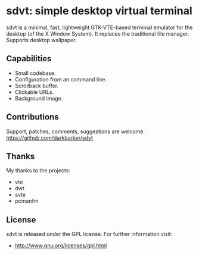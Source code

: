 sdvt: simple desktop virtual terminal
=====================================

sdvt is a minimal, fast, lightweight GTK-VTE-based terminal emulator for the desktop (of the X Window System).
It replaces the traditional file manager. Supports desktop wallpaper.

## Capabilities

 * Small codebase.
 * Configuration from an command line.
 * Scrollback buffer.
 * Clickable URLs.
 * Background image.

## Contributions

Support, patches, comments, suggestions are welcome. 
https://github.com/darkbarker/sdvt

## Thanks

My thanks to the projects:

 * vte
 * dwt
 * svte
 * pcmanfm

## License

sdvt is released under the GPL license. For further information visit:

 * http://www.gnu.org/licenses/gpl.html

